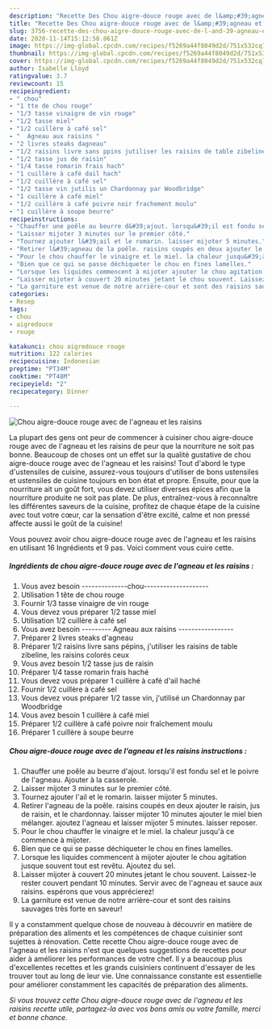 ```yaml
---
description: "Recette Des Chou aigre-douce rouge avec de l&amp;#39;agneau et les raisins"
title: "Recette Des Chou aigre-douce rouge avec de l&amp;#39;agneau et les raisins"
slug: 3756-recette-des-chou-aigre-douce-rouge-avec-de-l-and-39-agneau-et-les-raisins
date: 2020-11-14T15:12:58.061Z
image: https://img-global.cpcdn.com/recipes/f5269a44f8049d2d/751x532cq70/chou-aigre-douce-rouge-avec-de-lagneau-et-les-raisins-photo-principale-de-la-recette.jpg
thumbnail: https://img-global.cpcdn.com/recipes/f5269a44f8049d2d/751x532cq70/chou-aigre-douce-rouge-avec-de-lagneau-et-les-raisins-photo-principale-de-la-recette.jpg
cover: https://img-global.cpcdn.com/recipes/f5269a44f8049d2d/751x532cq70/chou-aigre-douce-rouge-avec-de-lagneau-et-les-raisins-photo-principale-de-la-recette.jpg
author: Isabelle Lloyd
ratingvalue: 3.7
reviewcount: 15
recipeingredient:
- " chou"
- "1 tte de chou rouge"
- "1/3 tasse vinaigre de vin rouge"
- "1/2 tasse miel"
- "1/2 cuillère à café sel"
- "  Agneau aux raisins "
- "2 livres steaks dagneau"
- "1/2 raisins livre sans ppins jutiliser les raisins de table zibeline les raisins colors ceux"
- "1/2 tasse jus de raisin"
- "1/4 tasse romarin frais hach"
- "1 cuillère à café dail hach"
- "1/2 cuillère à café sel"
- "1/2 tasse vin jutilis un Chardonnay par Woodbridge"
- "1 cuillère à café miel"
- "1/2 cuillère à café poivre noir frachement moulu"
- "1 cuillère à soupe beurre"
recipeinstructions:
- "Chauffer une poêle au beurre d&#39;ajout. lorsqu&#39;il est fondu sel et le poivre de l&#39;agneau. Ajouter à la casserole."
- "Laisser mijoter 3 minutes sur le premier côté."
- "Tournez ajouter l&#39;ail et le romarin. laisser mijoter 5 minutes."
- "Retirer l&#39;agneau de la poêle. raisins coupés en deux ajouter le raisin, jus de raisin, et le chardonnay. laisser mijoter 10 minutes ajouter le miel bien mélanger. ajoutez l&#39;agneau et laisser mijoter 5 minutes. laisser reposer."
- "Pour le chou chauffer le vinaigre et le miel. la chaleur jusqu&#39;à ce commence à mijoter."
- "Bien que ce qui se passe déchiqueter le chou en fines lamelles."
- "Lorsque les liquides commencent à mijoter ajouter le chou agitation jusque souvent tout est revêtu. Ajoutez du sel."
- "Laisser mijoter à couvert 20 minutes jetant le chou souvent. Laissez-le rester couvert pendant 10 minutes. Servir avec de l&#39;agneau et sauce aux raisins. espérons que vous apprécierez!"
- "La garniture est venue de notre arrière-cour et sont des raisins sauvages très forte en saveur!"
categories:
- Resep
tags:
- chou
- aigredouce
- rouge

katakunci: chou aigredouce rouge 
nutrition: 122 calories
recipecuisine: Indonesian
preptime: "PT34M"
cooktime: "PT48M"
recipeyield: "2"
recipecategory: Dinner

---
```



![Chou aigre-douce rouge avec de l&#39;agneau et les raisins](https://img-global.cpcdn.com/recipes/f5269a44f8049d2d/751x532cq70/chou-aigre-douce-rouge-avec-de-lagneau-et-les-raisins-photo-principale-de-la-recette.jpg)

La plupart des gens ont peur de commencer à cuisiner chou aigre-douce rouge avec de l&#39;agneau et les raisins de peur que la nourriture ne soit pas bonne. Beaucoup de choses ont un effet sur la qualité gustative de chou aigre-douce rouge avec de l&#39;agneau et les raisins! Tout d'abord le type d'ustensiles de cuisine, assurez-vous toujours d'utiliser de bons ustensiles et ustensiles de cuisine toujours en bon état et propre. Ensuite, pour que la nourriture ait un goût fort, vous devez utiliser diverses épices afin que la nourriture produite ne soit pas plate. De plus, entraînez-vous à reconnaître les différentes saveurs de la cuisine, profitez de chaque étape de la cuisine avec tout votre cœur, car la sensation d'être excité, calme et non pressé affecte aussi le goût de la cuisine!

<!--inarticleads1-->

Vous pouvez avoir chou aigre-douce rouge avec de l&#39;agneau et les raisins en utilisant 16 Ingrédients et 9 pas. Voici comment vous cuire cette.

##### Ingrédients de chou aigre-douce rouge avec de l&#39;agneau et les raisins :

1. Vous avez besoin  --------------chou--------------------
1. Utilisation 1 tête de chou rouge
1. Fournir 1/3 tasse vinaigre de vin rouge
1. Vous devez vous préparer 1/2 tasse miel
1. Utilisation 1/2 cuillère à café sel
1. Vous avez besoin  --------- Agneau aux raisins -----------------
1. Préparer 2 livres steaks d&#39;agneau
1. Préparer 1/2 raisins livre sans pépins, j&#39;utiliser les raisins de table zibeline, les raisins colorés ceux
1. Vous avez besoin 1/2 tasse jus de raisin
1. Préparer 1/4 tasse romarin frais haché
1. Vous devez vous préparer 1 cuillère à café d&#39;ail haché
1. Fournir 1/2 cuillère à café sel
1. Vous devez vous préparer 1/2 tasse vin, j&#39;utilisé un Chardonnay par Woodbridge
1. Vous avez besoin 1 cuillère à café miel
1. Préparer 1/2 cuillère à café poivre noir fraîchement moulu
1. Préparer 1 cuillère à soupe beurre




<!--inarticleads2-->

##### Chou aigre-douce rouge avec de l&#39;agneau et les raisins instructions :

1. Chauffer une poêle au beurre d&#39;ajout. lorsqu&#39;il est fondu sel et le poivre de l&#39;agneau. Ajouter à la casserole.
1. Laisser mijoter 3 minutes sur le premier côté.
1. Tournez ajouter l&#39;ail et le romarin. laisser mijoter 5 minutes.
1. Retirer l&#39;agneau de la poêle. raisins coupés en deux ajouter le raisin, jus de raisin, et le chardonnay. laisser mijoter 10 minutes ajouter le miel bien mélanger. ajoutez l&#39;agneau et laisser mijoter 5 minutes. laisser reposer.
1. Pour le chou chauffer le vinaigre et le miel. la chaleur jusqu&#39;à ce commence à mijoter.
1. Bien que ce qui se passe déchiqueter le chou en fines lamelles.
1. Lorsque les liquides commencent à mijoter ajouter le chou agitation jusque souvent tout est revêtu. Ajoutez du sel.
1. Laisser mijoter à couvert 20 minutes jetant le chou souvent. Laissez-le rester couvert pendant 10 minutes. Servir avec de l&#39;agneau et sauce aux raisins. espérons que vous apprécierez!
1. La garniture est venue de notre arrière-cour et sont des raisins sauvages très forte en saveur!




<!--inarticleads1-->

<p>
Il y a constamment quelque chose de nouveau à découvrir en matière de préparation des aliments et les compétences de chaque cuisinier sont sujettes à rénovation. Cette recette Chou aigre-douce rouge avec de l&#39;agneau et les raisins n'est que quelques suggestions de recettes pour aider à améliorer les performances de votre chef. Il y a beaucoup plus d'excellentes recettes et les grands cuisiniers continuent d'essayer de les trouver tout au long de leur vie. Une connaissance constante est essentielle pour améliorer constamment les capacités de préparation des aliments.
</p>

<p>
<i>Si vous trouvez cette Chou aigre-douce rouge avec de l&#39;agneau et les raisins recette utile, partagez-la avec vos bons amis ou votre famille, merci et bonne chance.</i>
</p>
